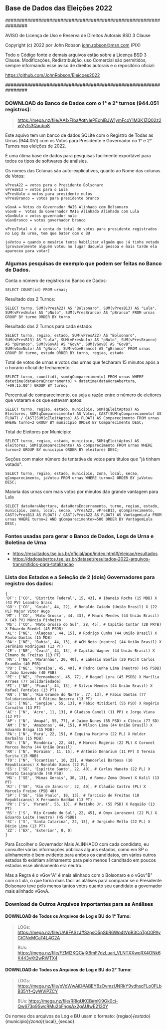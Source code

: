 ## Base de Dados das Eleições 2022

################################################################

AVISO de Licença de Uso e Reserva de Direitos Autorais BSD 3 Clause

Copyright (c) 2022 por John Robson <john.robson@msn.com> (PIX)

Todo o Código fonte e demais arquivos estão sobre a Licença BSD 3 Clause.
Modificações, Redistribuição, uso Comercial são permitidos, sempre informando
esse aviso de direitos autorais e o repositório oficial:

https://github.com/JohnRobson/Eleicoes2022

################################################################

### DOWNLOAD do Banco de Dados com o 1° e 2° turnos (944.051 registros):

> https://mega.nz/file/AA1xFIba#qtNIePEohlBJW1ymFcoY1M3K1ZQ02z2wVy1s3Qaubo8

Este aquivo tem um banco de dados SQLite com o Registro de Todas as Urnas (944.051) com os Votos para Presidente e Governador no 1° e 2° Turnos nas eleições de 2022.

É uma ótima base de dados para pesquisas facilmente exportável para todos os tipos de softwares de análsies.

Os nomes das Colunas são auto-explicativos, quanto ao Nome das colunas de Votos:

````{verbatim, lang = "markdown"}
vPresA22 = votos para o Presidente Bolsonaro
vPresB13 = votos para o Lula
vPresNulo = votos para presidente nulos
vPresBranco = votos para presidente branco

vGovA = Votos do Governador MAIS Alinhado com Bolsonaro
vGovB =  Votos do Governador MAIS Alinhado Alinhado com Lula
vGovNulo = votos governador nulo
vGovBranco = votos governador branco

vPresTotal = é a conta do total de votos para presidente registrados no Log da urna, tem que bater com o BU

jaVotou = quando o mesário tenta habilitar alguém que já tinha votado
(provavelmente alguém votou no lugar daquela pessoa e mais tarde ela apareceu para votar)
````

### Algumas pesquisas de exemplo que podem ser feitas no Banco de Dados.

Conta o número de registros no Banco de Dados:
````{verbatim, lang = "markdown"}
SELECT COUNT(id) FROM urnas;
````

Resultado dos 2 Turnos:
````{verbatim, lang = "markdown"}
SELECT turno, SUM(vPresA22) AS "Bolsonaro", SUM(vPresB13) AS "Lula", SUM(vPresNulo) AS "pNulo", SUM(vPresBranco) AS "pBranco" FROM urnas GROUP BY turno ORDER BY turno
````

Resultado dos 2 Turnos para cada estado:
````{verbatim, lang = "markdown"}
SELECT turno, regiao, estado, SUM(vPresA22) AS "Bolsonaro", SUM(vPresB13) AS "Lula", SUM(vPresNulo) AS "pNulo", SUM(vPresBranco) AS "pBranco", SUM(vGovA) AS "GovA", SUM(vGovB) AS "GovB", SUM(vGovNulo) AS "gNulo", SUM(vGovBranco) AS "gBranco" FROM urnas GROUP BY turno, estado ORDER BY turno, regiao, estado
````

Total de votos de urnas e votos das urnas que fecharam 15 minutos após a o horário oficial de fechamento:
````{verbatim, lang = "markdown"}
SELECT turno, count(id), sum(qComparecimento) FROM urnas WHERE datetime(dataHoraEncerramento) > datetime(dataHoraAbertura, '+09:15:00') GROUP BY turno;
````

Percentual de comparecimento, ou seja a razão entre o número de eleitores que votaram e os que estavam aptos:
````{verbatim, lang = "markdown"}
SELECT turno, regiao, estado, municipio, SUM(qEleitAptos) AS Eleitores, SUM(qComparecimento) AS Votos, CAST(SUM(qComparecimento) AS FLOAT) / CAST(SUM(qEleitAptos) AS FLOAT) AS Comparecimento FROM urnas WHERE turno=2 GROUP BY municipio ORDER BY Comparecimento DESC;
````

Total de Eleitores por Municipio:
````{verbatim, lang = "markdown"}
SELECT turno, regiao, estado, municipio, SUM(qEleitAptos) AS eleitores, SUM(qComparecimento) AS comparecimento FROM urnas WHERE turno=2 GROUP BY municipio ORDER BY eleitores DESC;
````

Seções com maior número de tentativa de votos para títulos que "já tinham votado".
````{verbatim, lang = "markdown"}
SELECT turno, regiao, estado, municipio, zona, local, secao, qComparecimento, jaVotou FROM urnas WHERE turno=2 ORDER BY jaVotou DESC;
````

Maioria das urnas com mais votos por minutos dão grande vantagem para Lula
````{verbatim, lang = "markdown"}
SELECT dataHoraAbertura, dataHoraEncerramento, turno, regiao, estado, municipio, zona, local, secao, vPresA22, vPresB13, qComparecimento, CAST(vPresB13 AS FLOAT) / CAST(vPresA22 AS FLOAT) AS VantagemLula FROM urnas WHERE turno=2 AND qComparecimento>=500 ORDER BY VantagemLula DESC;
````

### Fontes usadas para gerar o Banco de Dados, Logs de Urna e Boletina de Urna

* https://resultados.tse.jus.br/oficial/app/index.html#/eleicao/resultados
* https://dadosabertos.tse.jus.br/dataset/resultados-2022-arquivos-transmitidos-para-totalizacao

### Lista dos Estados e a Seleção de 2 (dois) Governadores para registro dos dados:

````{verbatim, lang = "markdown"}
{
'DF': ['CO', 'Distrito Federal', 15, 43], # Ibaneis Rocha (15 MDB) X (43 PV) Leandro Grass
'GO': ['CO', 'Goiás', 44, 22], # Ronaldo Caiado (União Brasil) X (22 PL) Major Vitor Hugo
'MT': ['CO', 'Mato Grosso', 44, 43], # Mauro Mendes (44 União Brasil) X (43 PV) Márcia Pinheiro
'MS': ['CO', 'Mato Grosso do Sul', 28, 45], # Capitão Contar (28 PRTB) X Eduardo Riedel (45 PSDB)
'AL': ['NE', 'Alagoas', 44, 15], # Rodrigo Cunha (44 União Brasil) X Paulo Dantas (15 MDB)
'BA': ['NE', 'Bahia', 44, 13], # ACM Neto (neutro) (44 União Brasil) X Jerônimo Rodrigues (13 PT)
'CE': ['NE', 'Ceará', 44, 13], # Capitão Wagner (44 União Brasil) X Elmano de Freitas (13 PT)
'MA': ['NE', 'Maranhão', 20, 40], # Lahesio Bonfim (20 PSC)X Carlos Brandão (40 PSB)
'PB': ['NE', 'Paraíba', 45, 40], # Pedro Cunha Lima (neutro) (45 PSDB) X João Azevêdo (40 PSB)
'PE': ['NE', 'Pernambuco', 45, 77], # Raquel Lyra (45 PSDB) X Marília Arraes (77 Solidariedade)
'PI': ['NE', 'Piauí', 44, 13], # Silvio Mendes (44 União Brasil) X Rafael Fonteles (13 PT)
'RN': ['NE', 'Rio Grande do Norte', 77, 13], # Fabio Dantas (77 Solidariedade) X Fátima Bezerra (13 PT)
'SE': ['NE', 'Sergipe', 55, 13], # Fábio Mitidieri (55 PSD) X Rogério Carvalho (13 PT)
'AC': ['N', 'Acre', 11, 13], # Gladson Cameli (11 PP) x Jorge Viana (13 PT)
'AP': ['N', 'Amapá', 55, 77], # Jaime Nunes (55 PSD) x Clécio (77 SD)
'AM': ['N', 'Amazonas', 44, 15], # Wilson Lima (44 União Brasil) X Eduardo Braga (15 MDB)
'PA': ['N', 'Pará', 22, 15], # Zequina Marinho (22 PL) X Helder Barbalho (15 MDB)
'RO': ['N', 'Rondônia', 22, 44], # Marcos Rogério (22 PL) X Coronel Marcos Rocha (44 União Brasil)
'RR': ['N', 'Roraima', 11, 15], # Antônio Denarium (11 PP) X Tereza Surita (15 MDB)
'TO': ['N', 'Tocantins', 10, 22], # Wanderlei Barbosa (10 Republicanos) X Ronaldo Dimas (22 PL)
'ES': ['SE', 'Espírito Santo', 22, 40], # Carlos Manato (22 PL) X Renato Casagrande (40 PSB)
'MG': ['SE', 'Minas Gerais', 30, 13], # Romeu Zema (Novo) X Kalil (13 PT)
'RJ': ['SE', 'Rio de Janeiro', 22, 40], # Cláudio Castro (PL) X Marcelo Freixo (PSB 40)
'SP': ['SE', 'São Paulo', 10, 13], # Tarcísio de Freitas (10 Republicanos) X Fernando Haddad (13 PT)
'PR': ['S', 'Paraná', 55, 13], # Ratinho Jr. (55 PSD) X Requião (13 PT)
'RS': ['S', 'Rio Grande do Sul', 22, 45], # Onyx Lorenzoni (22 PL) X Eduardo Leite (neutro) (45 PSDB)
'SC': ['S', 'Santa Catarina', 22, 13], # Jorginho Mello (22 PL) X Décio Lima (13 PT)
'ZZ': ['EX', 'Exterior', 0, 0]
}
````

Para Escolher o Governador Mais ALINHADO com cada condidato, eu consultei várias informações públicas
alguns estados, como em SP o alinhamento é bem evidente para ambos os candidatos,
em vários outros estados tb existiam alinhamento para pelo menos 1 canditado
em poucos estados esse alinhamento era neutro.

Mas a Regra é o vGov"A" é mais alinhado com o Bolsonaro e o vGov"B" com o Lula,
o que torna mais fácil as alálises para comparar se o Presidente Bolsonaro teve
pelo menos tantos votos quanto seu candidato a governador mais alinhado vGovA.

### Download de Outros Arquivos Importantes para as Análises

#### DOWNLOAD de Todos os Arquivos de Log e BU do 1° Turno:
> LOGs: https://mega.nz/file/UA9FASzJ#SzpsO5pSbR6Wp4tVpB3CqTgO0PAyGtCNxMCaT4L4G2A
>
> BUs: https://mega.nz/file/FZMl2KQC#jX6mF7dzLuari_VLNTXXwoRX4ONk6K443yKt2wRWTX4

#### DOWNLOAD de Todos os Arquivos de Log e BU do 2° Turno:

> LOGs: https://mega.nz/file/pVdWwAiD#ABEY6zOvmzUNRkY9ydhscFLo0FLbB35Yf-QyWViPZCY
>
> BUs: https://mega.nz/file/RRlgUKCB#nKi9Gk0ci-Qw673p9SwcRMu2bFngsAx2gAUIwE2130Y

Os nomes dos arquivos de Log e BU usam o formato: {regiao}_{estado}_{municipio}_{zona}_{local}_{secao}
